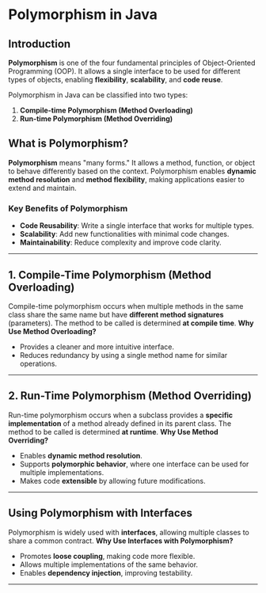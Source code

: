 # Polymorphism in Java

## Introduction

**Polymorphism** is one of the four fundamental principles of Object-Oriented Programming (OOP). It allows a single interface to be used for different types of objects, enabling **flexibility**, **scalability**, and **code reuse**.

Polymorphism in Java can be classified into two types:
1. **Compile-time Polymorphism (Method Overloading)**
2. **Run-time Polymorphism (Method Overriding)**

## **What is Polymorphism?**

**Polymorphism** means "many forms." It allows a method, function, or object to behave differently based on the context. Polymorphism enables **dynamic method resolution** and **method flexibility**, making applications easier to extend and maintain.

### **Key Benefits of Polymorphism**
- **Code Reusability**: Write a single interface that works for multiple types.
- **Scalability**: Add new functionalities with minimal code changes.
- **Maintainability**: Reduce complexity and improve code clarity.

---
## **1. Compile-Time Polymorphism (Method Overloading)**

Compile-time polymorphism occurs when multiple methods in the same class share the same name but have **different method signatures** (parameters). The method to be called is determined **at compile time**.
**Why Use Method Overloading?**
- Provides a cleaner and more intuitive interface.
- Reduces redundancy by using a single method name for similar operations.

---
## **2. Run-Time Polymorphism (Method Overriding)**

Run-time polymorphism occurs when a subclass provides a **specific implementation** of a method already defined in its parent class. The method to be called is determined **at runtime**.
**Why Use Method Overriding?**
- Enables **dynamic method resolution**.
- Supports **polymorphic behavior**, where one interface can be used for multiple implementations.
- Makes code **extensible** by allowing future modifications.

---
## **Using Polymorphism with Interfaces**

Polymorphism is widely used with **interfaces**, allowing multiple classes to share a common contract.
**Why Use Interfaces with Polymorphism?**
- Promotes **loose coupling**, making code more flexible.
- Allows multiple implementations of the same behavior.
- Enables **dependency injection**, improving testability.

---